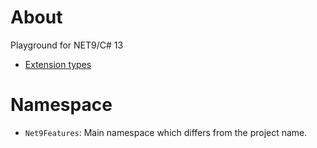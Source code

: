 ﻿# About

Playground for NET9/C# 13

- [Extension types](https://devblogs.microsoft.com/dotnet/dotnet-build-2024-announcements/#c#-13)

# Namespace

- `Net9Features`: Main namespace which differs from the project name.
